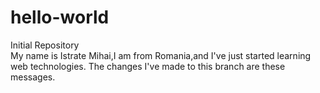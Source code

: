 # hello-world
Initial Repository<br>
My name is Istrate Mihai,I am from Romania,and I've just started learning web technologies.
The changes I've made to this branch are these messages.

